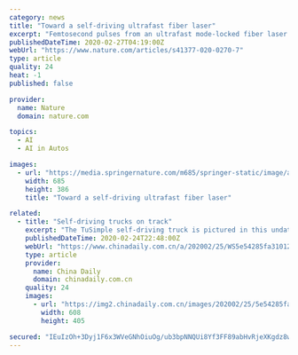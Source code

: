 ```yaml
---
category: news
title: "Toward a self-driving ultrafast fiber laser"
excerpt: "Femtosecond pulses from an ultrafast mode-locked fiber laser can be optimized in real time by combining single-shot spectral measurements with a smart genetic algorithm to actively control and drive the intracavity dynamics. Download PDF The first operation of a laser was recorded by Theodore Maiman in his laboratory notebook on 16 May 1960 ..."
publishedDateTime: 2020-02-27T04:19:00Z
webUrl: "https://www.nature.com/articles/s41377-020-0270-7"
type: article
quality: 24
heat: -1
published: false

provider:
  name: Nature
  domain: nature.com

topics:
  - AI
  - AI in Autos

images:
  - url: "https://media.springernature.com/m685/springer-static/image/art%3A10.1038%2Fs41377-020-0270-7/MediaObjects/41377_2020_270_Fig1_HTML.png"
    width: 685
    height: 386
    title: "Toward a self-driving ultrafast fiber laser"

related:
  - title: "Self-driving trucks on track"
    excerpt: "The TuSimple self-driving truck is pictured in this undated handout photo obtained by Reuters May 20, 2019. [Photo\\Agencies] US, Chinese tech companies have developed software for autonomous, long-haul trucks Several US and Chinese tech firms have developed highly sophisticated software for autonomous long-haul trucks that can carry tons of ..."
    publishedDateTime: 2020-02-24T22:48:00Z
    webUrl: "https://www.chinadaily.com.cn/a/202002/25/WS5e54285fa310128217279eec.html"
    type: article
    provider:
      name: China Daily
      domain: chinadaily.com.cn
    quality: 24
    images:
      - url: "https://img2.chinadaily.com.cn/images/202002/25/5e54285fa3101282065579c5.jpeg"
        width: 608
        height: 405

secured: "IEuIzOh+3Dyj1F6x3WVeGNhOiuOg/ub3bpNNQUi8Yf3FF89abHvRjeXKgdz8wZA3aO8vYT+xKUd73bbzdzKwWBXP50U+gI2HT7iMuEVA6fDF/NnJjYVOmzz4K3cZLcRwpQtgDa3w3NusS7SHju8ThGWUa1w5fOM/s15bOLcidPRaTpYU8MiDfz1tm+EhUJ2VISanoHE6rE3Fht8FNnbCqW8cpC9lJlI2bNfQGYXf0HbkpIfk36vteWvNBZ1RlLqJgmg+fmS5SuEKhjNtDc/oLQudeVsixQkoaJ6f7lPlttNsvBvVgIQeHUEZa2WcsMUM;y10penfq8Id0ji7gmyEp7A=="
---
```


